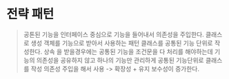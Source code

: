 # 전략 패턴
> 공톤된 기능을 인터페이스 중심으로 기능을 들어내서 의존성을 주입한다.
> 클래스로 생성 객체를 기능으로 받아서 사용하는 패턴
> 클래스를 공통된 기능 단위로 작성한다.
> 상속 을 받을경우에는 공통된 기능을 조건문을 다 처리를 해야하는데
> 기능의 의존성을 공유하지 않고 하나의 기능만 관리하게 공통된 기능단위로 클래스를 작성
> 의존성 주입을 해서 사용 -> 확장성 + 유지 보수성이 증가한다.